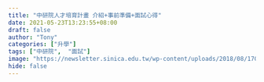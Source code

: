 ```yaml
---
title: "中研院人才培育計畫 介紹+事前準備+面試心得"
date: 2021-05-23T13:23:55+08:00
draft: false
author: "Tony"
categories: ["升學"]
tags: ["中研院",  "面試"]
image: "https://newsletter.sinica.edu.tw/wp-content/uploads/2018/08/170415-2876-1-lwUae.jpg"
hide: false
---
```

